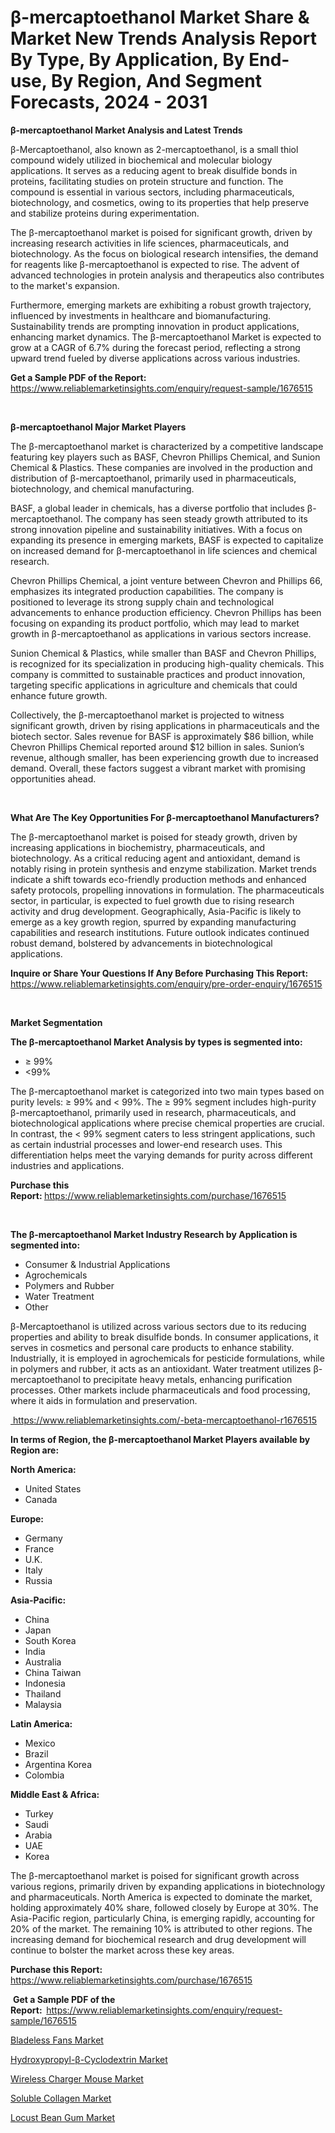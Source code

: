 <p><h1>β-mercaptoethanol Market Share & Market New Trends Analysis Report By Type, By Application, By End-use, By Region, And Segment Forecasts, 2024 - 2031</h1></p><p><strong>β-mercaptoethanol Market Analysis and Latest Trends</strong></p>
<p><p>β-Mercaptoethanol, also known as 2-mercaptoethanol, is a small thiol compound widely utilized in biochemical and molecular biology applications. It serves as a reducing agent to break disulfide bonds in proteins, facilitating studies on protein structure and function. The compound is essential in various sectors, including pharmaceuticals, biotechnology, and cosmetics, owing to its properties that help preserve and stabilize proteins during experimentation.</p><p>The β-mercaptoethanol market is poised for significant growth, driven by increasing research activities in life sciences, pharmaceuticals, and biotechnology. As the focus on biological research intensifies, the demand for reagents like β-mercaptoethanol is expected to rise. The advent of advanced technologies in protein analysis and therapeutics also contributes to the market's expansion. </p><p>Furthermore, emerging markets are exhibiting a robust growth trajectory, influenced by investments in healthcare and biomanufacturing. Sustainability trends are prompting innovation in product applications, enhancing market dynamics. The β-mercaptoethanol Market is expected to grow at a CAGR of 6.7% during the forecast period, reflecting a strong upward trend fueled by diverse applications across various industries.</p></p>
<p><strong>Get a Sample PDF of the Report:&nbsp;</strong> <a href="https://www.reliablemarketinsights.com/enquiry/request-sample/1676515?utm_campaign=1337&utm_medium=2&utm_source=Github&utm_content=ia&utm_term=30092024&utm_id=b-mercaptoethanol">https://www.reliablemarketinsights.com/enquiry/request-sample/1676515</a></p>
<p>&nbsp;</p>
<p><strong>β-mercaptoethanol Major Market Players</strong></p>
<p><p>The β-mercaptoethanol market is characterized by a competitive landscape featuring key players such as BASF, Chevron Phillips Chemical, and Sunion Chemical & Plastics. These companies are involved in the production and distribution of β-mercaptoethanol, primarily used in pharmaceuticals, biotechnology, and chemical manufacturing.</p><p>BASF, a global leader in chemicals, has a diverse portfolio that includes β-mercaptoethanol. The company has seen steady growth attributed to its strong innovation pipeline and sustainability initiatives. With a focus on expanding its presence in emerging markets, BASF is expected to capitalize on increased demand for β-mercaptoethanol in life sciences and chemical research.</p><p>Chevron Phillips Chemical, a joint venture between Chevron and Phillips 66, emphasizes its integrated production capabilities. The company is positioned to leverage its strong supply chain and technological advancements to enhance production efficiency. Chevron Phillips has been focusing on expanding its product portfolio, which may lead to market growth in β-mercaptoethanol as applications in various sectors increase.</p><p>Sunion Chemical & Plastics, while smaller than BASF and Chevron Phillips, is recognized for its specialization in producing high-quality chemicals. This company is committed to sustainable practices and product innovation, targeting specific applications in agriculture and chemicals that could enhance future growth. </p><p>Collectively, the β-mercaptoethanol market is projected to witness significant growth, driven by rising applications in pharmaceuticals and the biotech sector. Sales revenue for BASF is approximately $86 billion, while Chevron Phillips Chemical reported around $12 billion in sales. Sunion’s revenue, although smaller, has been experiencing growth due to increased demand. Overall, these factors suggest a vibrant market with promising opportunities ahead.</p></p>
<p>&nbsp;</p>
<p><strong>What Are The Key Opportunities For β-mercaptoethanol Manufacturers?</strong></p>
<p><p>The β-mercaptoethanol market is poised for steady growth, driven by increasing applications in biochemistry, pharmaceuticals, and biotechnology. As a critical reducing agent and antioxidant, demand is notably rising in protein synthesis and enzyme stabilization. Market trends indicate a shift towards eco-friendly production methods and enhanced safety protocols, propelling innovations in formulation. The pharmaceuticals sector, in particular, is expected to fuel growth due to rising research activity and drug development. Geographically, Asia-Pacific is likely to emerge as a key growth region, spurred by expanding manufacturing capabilities and research institutions. Future outlook indicates continued robust demand, bolstered by advancements in biotechnological applications.</p></p>
<p><strong>Inquire or Share Your Questions If Any Before Purchasing This Report:</strong> <a href="https://www.reliablemarketinsights.com/enquiry/pre-order-enquiry/1676515?utm_campaign=1337&utm_medium=2&utm_source=Github&utm_content=ia&utm_term=30092024&utm_id=b-mercaptoethanol">https://www.reliablemarketinsights.com/enquiry/pre-order-enquiry/1676515</a></p>
<p>&nbsp;</p>
<p><strong>Market Segmentation</strong></p>
<p><strong>The β-mercaptoethanol Market Analysis by types is segmented into:</strong></p>
<p><ul><li>≥ 99%</li><li><99%</li></ul></p>
<p><p>The β-mercaptoethanol market is categorized into two main types based on purity levels: ≥ 99% and < 99%. The ≥ 99% segment includes high-purity β-mercaptoethanol, primarily used in research, pharmaceuticals, and biotechnological applications where precise chemical properties are crucial. In contrast, the < 99% segment caters to less stringent applications, such as certain industrial processes and lower-end research uses. This differentiation helps meet the varying demands for purity across different industries and applications.</p></p>
<p><strong>Purchase this Report:&nbsp;</strong><a href="https://www.reliablemarketinsights.com/purchase/1676515?utm_campaign=1337&utm_medium=2&utm_source=Github&utm_content=ia&utm_term=30092024&utm_id=b-mercaptoethanol">https://www.reliablemarketinsights.com/purchase/1676515</a></p>
<p>&nbsp;</p>
<p><strong>The β-mercaptoethanol Market Industry Research by Application is segmented into:</strong></p>
<p><ul><li>Consumer & Industrial Applications</li><li>Agrochemicals</li><li>Polymers and Rubber</li><li>Water Treatment</li><li>Other</li></ul></p>
<p><p>β-Mercaptoethanol is utilized across various sectors due to its reducing properties and ability to break disulfide bonds. In consumer applications, it serves in cosmetics and personal care products to enhance stability. Industrially, it is employed in agrochemicals for pesticide formulations, while in polymers and rubber, it acts as an antioxidant. Water treatment utilizes β-mercaptoethanol to precipitate heavy metals, enhancing purification processes. Other markets include pharmaceuticals and food processing, where it aids in formulation and preservation.</p></p>
<p><a href="https://www.reliablemarketinsights.com/-beta-mercaptoethanol-r1676515?utm_campaign=1337&utm_medium=2&utm_source=Github&utm_content=ia&utm_term=30092024&utm_id=b-mercaptoethanol">&nbsp;https://www.reliablemarketinsights.com/-beta-mercaptoethanol-r1676515</a></p>
<p><strong>In terms of Region, the β-mercaptoethanol Market Players available by Region are:</strong></p>
<p>
    <p> <strong> North America: </strong>
        <ul>
            <li>United States</li>
            <li>Canada</li>
        </ul>
        </p> 
    <p> <strong> Europe: </strong>
        <ul>
            <li>Germany</li>
            <li>France</li>
            <li>U.K.</li>
            <li>Italy</li>
            <li>Russia</li>
        </ul>
        </p> 
    <p> <strong> Asia-Pacific: </strong>
        <ul>
            <li>China</li>
            <li>Japan</li>
            <li>South Korea</li>
            <li>India</li>
            <li>Australia</li>
            <li>China Taiwan</li>
            <li>Indonesia</li>
            <li>Thailand</li>
            <li>Malaysia</li>
        </ul>
        </p> 
    <p> <strong> Latin America: </strong>
        <ul>
            <li>Mexico</li>
            <li>Brazil</li>
            <li>Argentina Korea</li>
            <li>Colombia</li>
        </ul>
        </p> 
    <p> <strong> Middle East & Africa: </strong>
        <ul>
            <li>Turkey</li>
            <li>Saudi</li>
            <li>Arabia</li>
            <li>UAE</li>
            <li>Korea</li>
        </ul>
    </p>
    </p>
<p><p>The β-mercaptoethanol market is poised for significant growth across various regions, primarily driven by expanding applications in biotechnology and pharmaceuticals. North America is expected to dominate the market, holding approximately 40% share, followed closely by Europe at 30%. The Asia-Pacific region, particularly China, is emerging rapidly, accounting for 20% of the market. The remaining 10% is attributed to other regions. The increasing demand for biochemical research and drug development will continue to bolster the market across these key areas.</p></p>
<p><strong>Purchase this Report: </strong><a href="https://www.reliablemarketinsights.com/purchase/1676515?utm_campaign=1337&utm_medium=2&utm_source=Github&utm_content=ia&utm_term=30092024&utm_id=b-mercaptoethanol">https://www.reliablemarketinsights.com/purchase/1676515</a></p>
<p>&nbsp;<strong>Get a Sample PDF of the Report:&nbsp;&nbsp;</strong><a href="https://www.reliablemarketinsights.com/enquiry/request-sample/1676515?utm_campaign=1337&utm_medium=2&utm_source=Github&utm_content=ia&utm_term=30092024&utm_id=b-mercaptoethanol">https://www.reliablemarketinsights.com/enquiry/request-sample/1676515</a></p>
<p><strong></strong></p>
<p><p><a href="https://www.linkedin.com/pulse/what-emerging-market-trends-bladeless-fans-detailed-overview-iqlrc?utm_campaign=1337&utm_medium=2&utm_source=Github&utm_content=ia&utm_term=30092024&utm_id=b-mercaptoethanol">Bladeless Fans Market</a></p><p><a href="https://issuu.com/reportprime-2/docs/hydroxypropyl-b-cyclodextrin-market_089eb9f70bcfdd?utm_campaign=1337&utm_medium=2&utm_source=Github&utm_content=ia&utm_term=30092024&utm_id=b-mercaptoethanol">Hydroxypropyl-β-Cyclodextrin Market</a></p><p><a href="https://www.linkedin.com/pulse/emerging-wireless-charger-mouse-market-opportunities-analysis-hm6sf?utm_campaign=1337&utm_medium=2&utm_source=Github&utm_content=ia&utm_term=30092024&utm_id=b-mercaptoethanol">Wireless Charger Mouse Market</a></p><p><a href="https://issuu.com/reportprime-2/docs/soluble-collagen-market-size-2030.p_3048cd7cee5929?utm_campaign=1337&utm_medium=2&utm_source=Github&utm_content=ia&utm_term=30092024&utm_id=b-mercaptoethanol">Soluble Collagen Market</a></p><p><a href="https://www.linkedin.com/pulse/locust-bean-gum-market-size-share-analysis-growth-trends-ei9hc?utm_campaign=1337&utm_medium=2&utm_source=Github&utm_content=ia&utm_term=30092024&utm_id=b-mercaptoethanol">Locust Bean Gum Market</a></p></p>